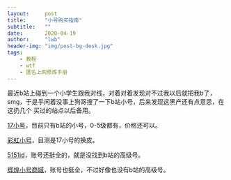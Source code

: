 ```yaml
---
layout:     post
title:      "小号购买指南"
subtitle:   ""
date:       2020-04-19
author:     "lwb"
header-img: "img/post-bg-desk.jpg"
tags:
    - 教程
    - wtf
    - 匿名上网修炼手册
---
```


最近b站上碰到一个小学生跟我对线，对着对着发现对不过我以后就把我b了，smg，于是乎闲着没事上狗哥搜了一下b站小号，后来发现这黑产还有点意思，在这扔几个
买过的站点以后备用。

[17小号](http://www.17bili.cn/product/)，目前只有b站的小号，0-5级都有，价格还可以。

[彩虹小号](http://caihong999.cn/)，目测是17小号的换皮。

[5151id](http://www.5151id.com/)，账号还挺全的，就是没找到b站的高级号。

[辉煌小号商城](http://www.hh0876.com/)，账号也挺全，不过好像也没有b站的高级号。